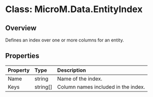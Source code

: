 # Class: MicroM.Data.EntityIndex

## Overview
Defines an index over one or more columns for an entity.

## Properties
| Property | Type | Description |
|:--|:--|:--|
| Name | string | Name of the index. |
| Keys | string[] | Column names included in the index. |
